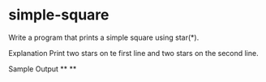 # simple-square
Write a program that prints a simple square using star(*).

Explanation 
Print two stars on te first line and two stars on the second line.

Sample Output 
**
** 
